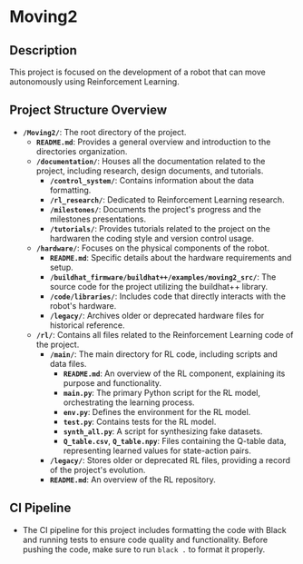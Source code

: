 # Moving2

## Description
This project is focused on the development of a robot that can move autonomously using Reinforcement Learning.
## Project Structure Overview

- **`/Moving2/`**: The root directory of the project.
  - **`README.md`**: Provides a general overview and introduction to the directories organization.
  - **`/documentation/`**: Houses all the documentation related to the project, including research, design documents, and tutorials.
    - **`/control_system/`**: Contains information about the data formatting.
    - **`/rl_research/`**: Dedicated to Reinforcement Learning research.
    - **`/milestones/`**: Documents the project's progress and the milestones presentations.
    - **`/tutorials/`**: Provides tutorials related to the project on the hardwaren the coding style and version control usage.
  - **`/hardware/`**: Focuses on the physical components of the robot.
    - **`README.md`**: Specific details about the hardware requirements and setup.
    - **`/buildhat_firmware/buildhat++/examples/moving2_src/`**: The source code for the project utilizing the buildhat++ library.
    - **`/code/libraries/`**: Includes code that directly interacts with the robot's hardware.
    - **`/legacy/`**: Archives older or deprecated hardware files for historical reference.
  - **`/rl/`**: Contains all files related to the Reinforcement Learning code of the project.
    - **`/main/`**: The main directory for RL code, including scripts and data files.
      - **`README.md`**: An overview of the RL component, explaining its purpose and functionality.
      - **`main.py`**: The primary Python script for the RL model, orchestrating the learning process.
      - **`env.py`**: Defines the environment for the RL model.
      - **`test.py`**: Contains tests for the RL model.
      - **`synth_all.py`**: A script for synthesizing fake datasets.
      - **`Q_table.csv`**, **`Q_table.npy`**: Files containing the Q-table data, representing learned values for state-action pairs.
    - **`/legacy/`**: Stores older or deprecated RL files, providing a record of the project's evolution.
    - **`README.md`**: An overview of the RL repository.

## CI Pipeline
- The CI pipeline for this project includes formatting the code with Black and running tests to ensure code quality and functionality.
Before pushing the code, make sure to run `black .` to format it properly.
